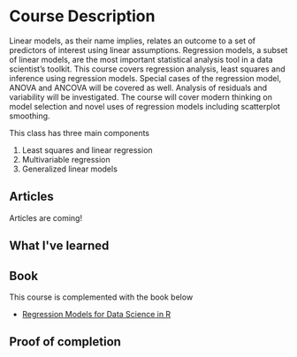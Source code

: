# Course Description
Linear models, as their name implies, relates an outcome to a set of predictors of interest using linear assumptions.  Regression models, a subset of linear models, are the most important statistical analysis tool in a data scientist’s toolkit. This course covers regression analysis, least squares and inference using regression models. Special cases of the regression model, ANOVA and ANCOVA will be covered as well. Analysis of residuals and variability will be investigated. The course will cover modern thinking on model selection and novel uses of regression models including scatterplot smoothing.

This class has three main components

1. Least squares and linear regression
2. Multivariable regression
3. Generalized linear models


## Articles 

Articles are coming!

## What I've learned


## Book
This course is complemented with the book below

* [Regression Models for Data Science in R](https://leanpub.com/regmods/read)

## Proof of completion